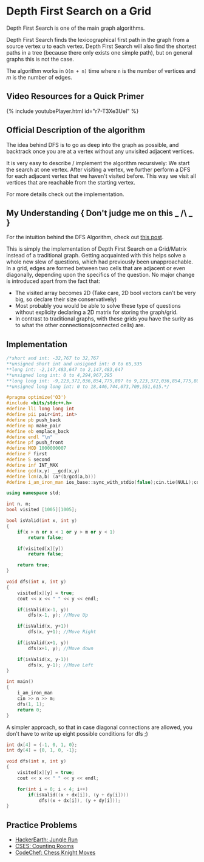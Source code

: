 # Depth First Search on a Grid

Depth First Search is one of the main graph algorithms.

Depth First Search finds the lexicographical first path in the graph from a source vertex $u$ to each vertex.
Depth First Search will also find the shortest paths in a tree (because there only exists one simple path), but on general graphs this is not the case.

The algorithm works in `O(m + n)` time where `n` is the number of vertices and $m$ is the number of edges.

## Video Resources for a Quick Primer

 
{% include youtubePlayer.html id="r7-T3Xe3UeI" %}


## Official Description of the algorithm

The idea behind DFS is to go as deep into the graph as possible, and backtrack once you are at a vertex without any unvisited adjacent vertices.

It is very easy to describe / implement the algorithm recursively:
We start the search at one vertex.
After visiting a vertex, we further perform a DFS for each adjacent vertex that we haven't visited before.
This way we visit all vertices that are reachable from the starting vertex.

For more details check out the implementation.

## My Understanding { Don't judge me on this _ /\ _ }

For the intuition behind the DFS Algorithm, check out [this post](./dfs.md).

This is simply the implementation of Depth First Search on a Grid/Matrix instead of a traditional graph. Getting acquainted with this helps solve a whole new slew of questions, which had previously been unapproachable. In a grid, edges are formed between two cells that are adjacent or even diagonally, depending upon the specifics of the question. No major change is introduced apart from the fact that:
* The visited array becomes 2D (Take care, 2D bool vectors can't be very big, so declare their size conservatively)
* Most probably you would be able to solve these type of questions without explicity declaring a 2D matrix for storing the graph/grid.
* In contrast to traditional graphs, with these grids you have the surity as to what the other connections(connected cells) are.

## Implementation

```cpp
/*short and int: -32,767 to 32,767
**unsigned short int and unsigned int: 0 to 65,535
**long int: -2,147,483,647 to 2,147,483,647
**unsigned long int: 0 to 4,294,967,295
**long long int: -9,223,372,036,854,775,807 to 9,223,372,036,854,775,807
**unsigned long long int: 0 to 18,446,744,073,709,551,615.*/

#pragma optimize('O3')
#include <bits/stdc++.h>
#define lli long long int
#define pii pair<int, int>
#define pb push_back
#define mp make_pair
#define eb emplace_back
#define endl "\n"
#define pf push_front
#define MOD 1000000007
#define F first
#define S second
#define inf INT_MAX
#define gcd(x,y) __gcd(x,y)
#define lcm(a,b) (a*(b/gcd(a,b)))
#define i_am_iron_man ios_base::sync_with_stdio(false);cin.tie(NULL);cout.tie(NULL);

using namespace std;

int n, m;
bool visited [1005][1005];

bool isValid(int x, int y)
{
	if(x > n or x < 1 or y > m or y < 1)
		return false;

	if(visited[x][y])
		return false;

	return true;
}

void dfs(int x, int y)
{
	visited[x][y] = true;
	cout << x << " " << y << endl;

	if(isValid(x-1, y))
		dfs(x-1, y); //Move Up

	if(isValid(x, y+1))
		dfs(x, y+1); //Move Right

	if(isValid(x+1, y))
		dfs(x+1, y); //Move down

	if(isValid(x, y-1))
		dfs(x, y-1); //Move Left
}

int main()
{
	i_am_iron_man
	cin >> n >> m;
	dfs(1, 1);
	return 0;
}
```

A simpler approach, so that in case diagonal connections are allowed, you don't have to write up eight possible conditions for dfs ;)

```cpp
int dx[4] = {-1, 0, 1, 0};
int dy[4] = {0, 1, 0, -1};

void dfs(int x, int y)
{
	visited[x][y] = true;
	cout << x << " " << y << endl;

	for(int i = 0; i < 4; i++)
		if(isValid((x + dx[i]), (y + dy[i])))
			dfs((x + dx[i]), (y + dy[i]));
}
```

## Practice Problems

* [HackerEarth: Jungle Run](https://www.hackerearth.com/practice/algorithms/graphs/depth-first-search/practice-problems/algorithm/jungle-run/)
* [CSES: Counting Rooms](https://cses.fi/problemset/task/1192/)
* [CodeChef: Chess Knight Moves](https://www.codechef.com/PROC2017/problems/PRGCUP01)

